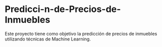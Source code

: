# Predicci-n-de-Precios-de-Inmuebles
Este proyecto tiene como objetivo la predicción de precios de inmuebles utilizando técnicas de Machine Learning.
